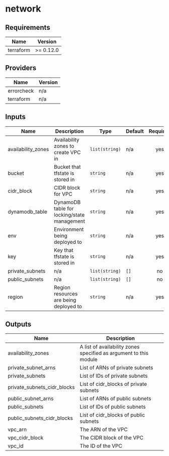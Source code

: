 # network

<!-- BEGINNING OF PRE-COMMIT-TERRAFORM DOCS HOOK -->
## Requirements

| Name | Version |
|------|---------|
| terraform | >= 0.12.0 |

## Providers

| Name | Version |
|------|---------|
| errorcheck | n/a |
| terraform | n/a |

## Inputs

| Name | Description | Type | Default | Required |
|------|-------------|------|---------|:--------:|
| availability\_zones | Availability zones to create VPC in | `list(string)` | n/a | yes |
| bucket | Bucket that tfstate is stored in | `string` | n/a | yes |
| cidr\_block | CIDR block for VPC | `string` | n/a | yes |
| dynamodb\_table | DynamoDB table for locking/state management | `string` | n/a | yes |
| env | Environment being deployed to | `string` | n/a | yes |
| key | Key that tfstate is stored in | `string` | n/a | yes |
| private\_subnets | n/a | `list(string)` | `[]` | no |
| public\_subnets | n/a | `list(string)` | `[]` | no |
| region | Region resources are being deployed to | `string` | n/a | yes |

## Outputs

| Name | Description |
|------|-------------|
| availability\_zones | A list of availability zones specified as argument to this module |
| private\_subnet\_arns | List of ARNs of private subnets |
| private\_subnets | List of IDs of private subnets |
| private\_subnets\_cidr\_blocks | List of cidr\_blocks of private subnets |
| public\_subnet\_arns | List of ARNs of public subnets |
| public\_subnets | List of IDs of public subnets |
| public\_subnets\_cidr\_blocks | List of cidr\_blocks of public subnets |
| vpc\_arn | The ARN of the VPC |
| vpc\_cidr\_block | The CIDR block of the VPC |
| vpc\_id | The ID of the VPC |

<!-- END OF PRE-COMMIT-TERRAFORM DOCS HOOK -->
